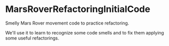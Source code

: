 MarsRoverRefactoringInitialCode
=============================================

Smelly Mars Rover movement code to practice refactoring.

We'll use it to learn to recognize some code smells
and to fix them applying some useful refactorings.